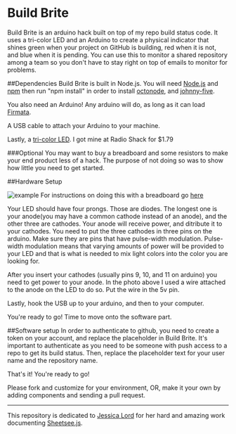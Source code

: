 Build Brite
=================

Build Brite  is an arduino hack built on top of my repo build status code. It uses a tri-color LED and an Arduino to create a physical indicator that shines green when your project on GitHub is building, red when it is not, and blue when it is pending. You can use this to monitor a shared repository among a team so you don't have to stay right on top of emails to monitor for problems.  


##Dependencies
Build Brite is built in Node.js. You will need [Node.js](http://nodejs.org/ "download node.js") and [npm](https://npmjs.org "download npm")
then run "npm install" in order to install [octonode](https://github.com/pksunkara/octonode  "octonode repository"), and [johnny-five](https://github.com/rwaldron/johnny-five "Johnny-five repository").

You also need an Arduino! Any arduino will do, as long as it can load [Firmata](http://firmata.org/wiki/Main_Page "learn about Firmata").

A USB cable to attach your Arduino to your machine. 

Lastly, a [tri-color LED](https://www.sparkfun.com/products/10820). I got mine at Radio Shack for $1.79

###Optional
You may want to buy a breadboard and some resistors to make your end product less of a hack. The purpose of not doing so was to show how little you need to get started. 


##Hardware Setup

![example](http://i.imgur.com/lyPdWgE.jpg)
For instructions on doing this with a breadboard go [here](http://www.instructables.com/id/Fading-RGB-LED-Arduino/ "breadboard instructions")

Your LED should have four prongs. Those are diodes. The longest one is your anode(you may have a common cathode instead of an anode), and the other three are cathodes. Your anode will receive power, and ditribute it to your cathodes. You need to put the three cathodes in three pins on the arduino. Make sure they are pins that have pulse-width modulation. Pulse-width modulation means that varying amounts of power will be provided to your LED and that is what is needed to mix light colors into the color you are looking for. 

After you insert your cathodes (usually pins 9, 10, and 11 on arduino) you need to get power to your anode. In the photo above I used a wire attached to the anode on the LED to do so. Put the wire in the 5v pin. 

Lastly, hook the USB up to your arduino, and then to your computer. 

You're ready to go! Time to move onto the software part.  


##Software setup
In order to authenticate to github, you need to create a token on your account, and replace the placeholder in Build Brite. It's important to authenticate as you need to be someone with push access to a repo to get its build status. Then, replace the placeholder text for your user name and the repository name. 


That's it! You're ready to go!

Please fork and customize for your environment, OR, make it your own by adding components and sending a pull request. 


________________________________________________________________



This repository is dedicated to [Jessica Lord](https://github.com/jlord) for her hard and amazing work documenting [Sheetsee.js](https://github.com/jlord/sheetsee.js).
